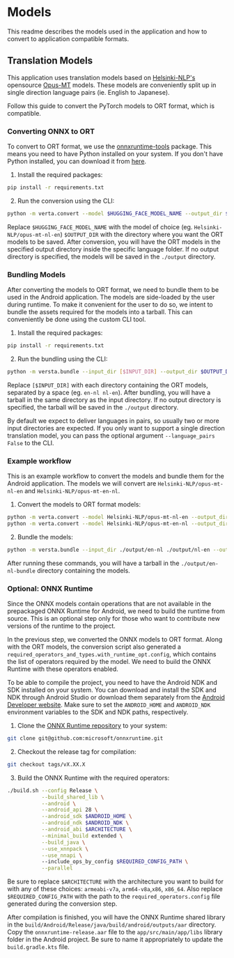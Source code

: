 # Models
This readme describes the models used in the application and how to convert to application compatible formats.

## Translation Models
This application uses translation models based on [Helsinki-NLP's](https://huggingface.co/Helsinki-NLP) opensource [Opus-MT](https://github.com/Helsinki-NLP/OPUS-MT) models. These models are conveniently split up in single direction language pairs (ie. English to Japanese).

Follow this guide to convert the PyTorch models to ORT format, which is compatible.

### Converting ONNX to ORT
To convert to ORT format, we use the [onnxruntime-tools](https://pypi.org/project/onnxruntime-tools/) package. This means you need to have Python installed on your system. If you don't have Python installed, you can download it from [here](https://www.python.org/downloads/).

1. Install the required packages:
```bash
pip install -r requirements.txt
```
2. Run the conversion using the CLI:
```bash
python -m verta.convert --model $HUGGING_FACE_MODEL_NAME --output_dir $OUTPUT_DIR
```

Replace `$HUGGING_FACE_MODEL_NAME` with the model of choice (eg. `Helsinki-NLP/opus-mt-nl-en`) `$OUTPUT_DIR` with the directory where you want the ORT models to be saved. After conversion, you will have the ORT models in the specified output directory inside the specific language folder. If no output directory is specified, the models will be saved in the `./output` directory.

### Bundling Models
After converting the models to ORT format, we need to bundle them to be used in the Android application. The models are side-loaded by the user during runtime. To make it convenient for the user to do so, we intent to bundle the assets required for the models into a tarball. This can conveniently be done using the custom CLI tool.

1. Install the required packages:
```bash
pip install -r requirements.txt
```
2. Run the bundling using the CLI:
```bash
python -m versta.bundle --input_dir [$INPUT_DIR] --output_dir $OUTPUT_DIR
```

Replace `[$INPUT_DIR]` with each directory containing the ORT models, separated by a space (eg. `en-nl nl-en`). After bundling, you will have a tarball in the same directory as the input directory. If no output directory is specified, the tarball will be saved in the `./output` directory.

By default we expect to deliver languages in pairs, so usually two or more input directories are expected. If you only want to support a single direction translation model, you can pass the optional argument `--language_pairs False` to the CLI.

### Example workflow
This is an example workflow to convert the models and bundle them for the Android application. The models we will convert are `Helsinki-NLP/opus-mt-nl-en` and `Helsinki-NLP/opus-mt-en-nl`.

1. Convert the models to ORT format models:
```bash
python -m verta.convert --model Helsinki-NLP/opus-mt-nl-en --output_dir ./output
python -m verta.convert --model Helsinki-NLP/opus-mt-en-nl --output_dir ./output
```
2. Bundle the models:
```bash
python -m versta.bundle --input_dir ./output/en-nl ./output/nl-en --output_dir ./output
```

After running these commands, you will have a tarball in the `./output/en-nl-bundle` directory containing the models.

### Optional: ONNX Runtime
Since the ONNX models contain operations that are not available in the prepackaged ONNX Runtime for Android, we need to build the runtime from source. This is an optional step only for those who want to contribute new versions of the runtime to the project.

In the previous step, we converted the ONNX models to ORT format. Along with the ORT models, the conversion script also generated a `required_operators_and_types.with_runtime_opt.config`, which contains the list of operators required by the model. We need to build the ONNX Runtime with these operators enabled.

To be able to compile the project, you need to have the Android NDK and SDK installed on your system. You can download and install the SDK and NDK through Android Studio or download them separately from the [Android Developer website](https://developer.android.com/studio). Make sure to set the `ANDROID_HOME` and `ANDROID_NDK` environment variables to the SDK and NDK paths, respectively.

1. Clone the [ONNX Runtime repository](https://github.com/microsoft/onnxruntime) to your system:
```bash
git clone git@github.com:microsoft/onnxruntime.git
```
2. Checkout the release tag for compilation:
```bash
git checkout tags/vX.XX.X
```
3. Build the ONNX Runtime with the required operators:
```bash
./build.sh --config Release \
           --build_shared_lib \
           --android \
           --android_api 28 \
           --android_sdk $ANDROID_HOME \
           --android_ndk $ANDROID_NDK \
           --android_abi $ARCHITECTURE \
           --minimal_build extended \
           --build_java \
           --use_xnnpack \
           --use_nnapi \ 
           --include_ops_by_config $REQUIRED_CONFIG_PATH \
           --parallel
```

Be sure to replace `$ARCHITECTURE` with the architecture you want to build for with any of these choices: `armeabi-v7a`, `arm64-v8a`,`x86`, `x86_64`. Also replace `$REQUIRED_CONFIG_PATH` with the path to the `required_operators.config` file generated during the conversion step.

After compilation is finished, you will have the ONNX Runtime shared library in the `build/Android/Release/java/build/android/outputs/aar` directory. Copy the `onnxruntime-release.aar` file to the `app/src/main/app/libs` library folder in the Android project. Be sure to name it appropriately to update the `build.gradle.kts` file.